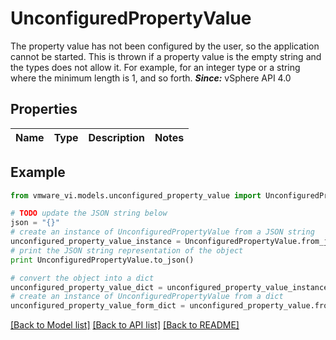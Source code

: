 # UnconfiguredPropertyValue

The property value has not been configured by the user, so the application cannot be started.  This is thrown if a property value is the empty string and the types does not allow it. For example, for an integer type or a string where the minimum length is 1, and so forth.  ***Since:*** vSphere API 4.0 

## Properties
Name | Type | Description | Notes
------------ | ------------- | ------------- | -------------

## Example

```python
from vmware_vi.models.unconfigured_property_value import UnconfiguredPropertyValue

# TODO update the JSON string below
json = "{}"
# create an instance of UnconfiguredPropertyValue from a JSON string
unconfigured_property_value_instance = UnconfiguredPropertyValue.from_json(json)
# print the JSON string representation of the object
print UnconfiguredPropertyValue.to_json()

# convert the object into a dict
unconfigured_property_value_dict = unconfigured_property_value_instance.to_dict()
# create an instance of UnconfiguredPropertyValue from a dict
unconfigured_property_value_form_dict = unconfigured_property_value.from_dict(unconfigured_property_value_dict)
```
[[Back to Model list]](../README.md#documentation-for-models) [[Back to API list]](../README.md#documentation-for-api-endpoints) [[Back to README]](../README.md)


